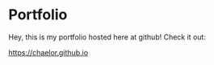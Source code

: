 # Portfolio

Hey, this is my portfolio hosted here at github! Check it out:

https://chaelor.github.io
